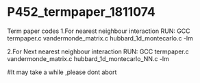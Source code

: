 # P452_termpaper_1811074
Term paper codes
1.For nearest neighbour interaction RUN:
GCC termpaper.c vandermonde_matrix.c hubbard_1d_montecarlo.c -lm

2.For Next nearest neighbour interaction RUN:
GCC termpaper.c vandermonde_matrix.c hubbard_1d_montecarlo_NN.c -lm


#It may take a while ,please dont abort
